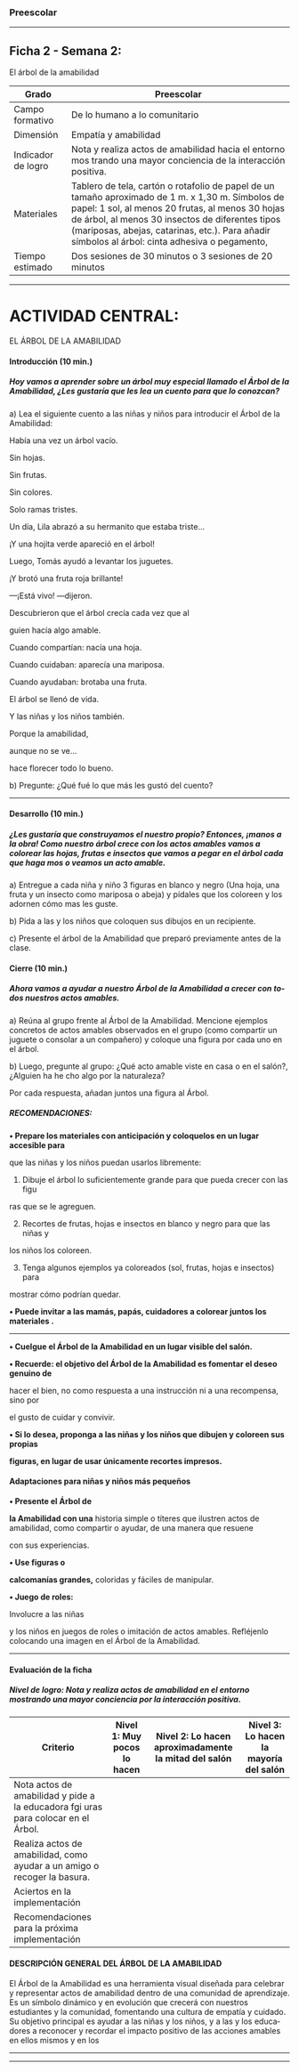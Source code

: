 ### Preescolar


-----

## Ficha 2 - Semana 2:

 El árbol de la amabilidad

|Grado|Preescolar|
|---|---|
|Campo formativo|De lo humano a lo comunitario|
|Dimensión|Empatía y amabilidad|
|Indicador de logro|Nota y realiza actos de amabilidad hacia el entorno mos­ trando una mayor conciencia de la interacción positiva.|
|Materiales|Tablero de tela, cartón o rotafolio de papel de un tamaño aproximado de 1 m. x 1,30 m. Símbolos de papel: 1 sol, al menos 20 frutas, al menos 30 hojas de árbol, al menos 30 insectos de diferentes tipos (mariposas, abejas, catarinas, etc.). Para añadir símbolos al árbol: cinta adhesiva o pegamento,|
|Tiempo estimado|Dos sesiones de 30 minutos o 3 sesiones de 20 minutos|


-----

# ACTIVIDAD CENTRAL:
 EL ÁRBOL DE LA AMABILIDAD


#### Introducción    (10 min.)


##### Hoy vamos a aprender sobre un árbol muy especial llamado el Árbol de la Amabilidad, ¿Les gustaría que les lea un cuento para que lo conozcan?

a) Lea el siguiente cuento a las niñas y niños para introducir el Árbol de la Amabilidad:

Había una vez un árbol vacío.

Sin hojas.

Sin frutas.

Sin colores.

Solo ramas tristes.

Un día, Lila abrazó a su hermanito que estaba triste…

¡Y una hojita verde apareció en el árbol!

Luego, Tomás ayudó a levantar los juguetes.

¡Y brotó una fruta roja brillante!

—¡Está vivo! —dijeron.

Descubrieron que el árbol crecía cada vez que al­

guien hacía algo amable.

Cuando compartían: nacía una hoja.

Cuando cuidaban: aparecía una mariposa.

Cuando ayudaban: brotaba una fruta.

El árbol se llenó de vida.

Y las niñas y los niños también.

Porque la amabilidad,

aunque no se ve…

hace florecer todo lo bueno.

b) Pregunte: ¿Qué fué lo que más les gustó del cuento?


-----

#### Desarrollo     (10 min.)


##### ¿Les gustaría que construyamos el nuestro propio? Entonces, ¡manos a la obra! Como nuestro árbol crece con los actos amables vamos a colorear las hojas, frutas e insectos que vamos a pegar en el árbol cada que haga­ mos o veamos un acto amable.

a) Entregue a cada niña y niño 3 figuras en blanco y negro (Una hoja, una fruta y un insecto
como mariposa o abeja) y pídales que los coloreen y los adornen cómo mas les guste.

b) Pida a las y los niños que coloquen sus dibujos en un recipiente.

c) Presente el árbol de la Amabilidad que preparó previamente antes de la clase.


#### Cierre  (10 min.)


##### Ahora vamos a ayudar a nuestro Árbol de la Amabilidad a crecer con to­ dos nuestros actos amables.

a) Reúna al grupo frente al Árbol de la Amabilidad. Mencione ejemplos concretos de actos
amables observados en el grupo (como compartir un juguete o consolar a un compañero) y
coloque una figura por cada uno en el árbol.

b) Luego, pregunte al grupo: ¿Qué acto amable viste en casa o en el salón?, ¿Alguien ha he­
cho algo por la naturaleza?

Por cada respuesta, añadan juntos una figura al Árbol.


##### RECOMENDACIONES:

**• Prepare los materiales con anticipación y coloquelos en un lugar accesible para**

que las niñas y los niños puedan usarlos libremente:

1. Dibuje el árbol lo suficientemente grande para que pueda crecer con las figu­

ras que se le agreguen.

2. Recortes de frutas, hojas e insectos en blanco y negro para que las niñas y

los niños los coloreen.

3. Tenga algunos ejemplos ya coloreados (sol, frutas, hojas e insectos) para

mostrar cómo podrían quedar.

**• Puede invitar a las mamás, papás, cuidadores a colorear juntos los materiales .**


-----

**• Cuelgue el Árbol de la Amabilidad en un lugar visible del salón.**

**• Recuerde: el objetivo del Árbol de la Amabilidad es fomentar el deseo genuino de**

hacer el bien, no como respuesta a una instrucción ni a una recompensa, sino por

el gusto de cuidar y convivir.

**• Si lo desea, proponga a las niñas y los niños que dibujen y coloreen sus propias**

**figuras, en lugar de usar únicamente recortes impresos.**


#### Adaptaciones para niñas y niños más pequeños



**• Presente el Árbol de**

**la Amabilidad con una**
historia simple o títeres
que ilustren actos
de amabilidad, como
compartir o ayudar, de
una manera que resuene


con sus experiencias.

**• Use figuras o**

**calcomanías grandes,**
coloridas y fáciles de
manipular.

**• Juego de roles:**

Involucre a las niñas


y los niños en juegos
de roles o imitación
de actos amables.
Refléjenlo colocando una
imagen en el Árbol de la
Amabilidad.


-----

#### Evaluación de la ficha


##### Nivel de logro: Nota y realiza actos de amabilidad en el entorno mostrando una mayor conciencia por la interacción positiva.

|Criterio|Nivel 1: Muy pocos lo hacen|Nivel 2: Lo hacen aproximadamente la mitad del salón|Nivel 3: Lo hacen la mayoría del salón|
|---|---|---|---|
|Nota actos de amabilidad y pide a la educadora fgi uras para colocar en el Árbol.||||
|Realiza actos de amabilidad, como ayudar a un amigo o recoger la basura.||||
|Aciertos en la implementación||||
|Recomendaciones para la próxima implementación||||


#### DESCRIPCIÓN GENERAL DEL ÁRBOL DE LA AMABILIDAD

El Árbol de la Amabilidad es una herramienta visual diseñada para celebrar y representar
actos de amabilidad dentro de una comunidad de aprendizaje. Es un símbolo dinámico y en
evolución que crecerá con nuestros estudiantes y la comunidad, fomentando una cultura de
empatía y cuidado. Su objetivo principal es ayudar a las niñas y los niños, y a las y los educa­
dores a reconocer y recordar el impacto positivo de las acciones amables en ellos mismos y
en los


-----

-----

